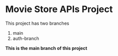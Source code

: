 # Movie Store APIs Project
This project has two branches<br>
1.  main 
2.  auth-branch

**This is the main branch of this project**
